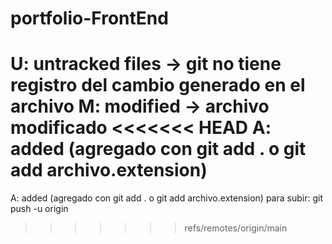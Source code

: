 # portfolio-FrontEnd

U: untracked files -> git no tiene registro del cambio generado en el archivo
M: modified -> archivo modificado
<<<<<<< HEAD
A: added (agregado con  git add . o git add archivo.extension)
=======
A: added (agregado con  git add . o git add archivo.extension)
para subir: git push -u origin
>>>>>>> refs/remotes/origin/main

